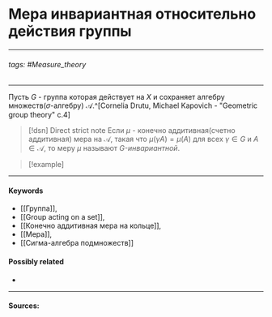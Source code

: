# Мера инвариантная относительно действия группы
***
###### tags: #Measure_theory  
***
Пусть $G$ - группа которая действует на $X$ и сохраняет алгебру множеств($\sigma$-алгебру) $\mathcal{A}$.^[Cornelia Drutu, Michael Kapovich - "Geometric group theory" c.4]

>[!dsn] Direct strict note
>Если $\mu$ - конечно аддитивная(счетно аддитивная) мера на $\mathcal{A}$, такая что $\mu(\gamma A)=\mu(A)$ для всех $\gamma\in G$ и $A\in\mathcal{A}$, то меру $\mu$ называют $G$*-инвариантной*.

>[!example] 
>
***
#### Keywords
- [[Группа]],
- [[Group acting on a set]],
- [[Конечно аддитивная мера на кольце]],
- [[Мера]],
- [[Сигма-алгебра подмножеств]]
#### Possibly related
- 
***
#### Sources:
